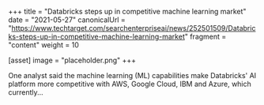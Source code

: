 +++
title = "Databricks steps up in competitive machine learning market"
date = "2021-05-27"
canonicalUrl = "https://www.techtarget.com/searchenterpriseai/news/252501509/Databricks-steps-up-in-competitive-machine-learning-market"
fragment = "content"
weight = 10

[asset]
    image = "placeholder.png"
+++

One analyst said the machine learning (ML) capabilities make Databricks' AI 
platform more competitive with AWS, Google Cloud, IBM and Azure, which 
currently...
